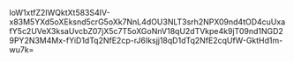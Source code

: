 loW1xtfZ2IWQktXt583S4IV-x83M5YXd5oXEksnd5crG5oXk7NnL4dOU3NLT3srh2NPX09nd4tOD4cuUxafY5c2UVeX3ksaUvcbZ07jX5c7T5oXGoNnV18qU2dTVkpe4k9jT09nd1NGD29PY2N3M4Mx-fYiD1dTq2NfE2cp-rJ6Iksjj18qD1dTq2NfE2cqUfW-GktHd1m-wu7k=
